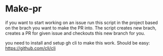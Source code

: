 # Make-pr

if you want to start working on an issue run this script in the project based on the brach you want to make the 
PR into. The script creates new brach, creates a PR for given issue and checkouts this new branch for you.


you need to install and setup gh cli to make this work. Should be easy: https://github.com/cli/cli